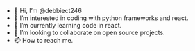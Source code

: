 - 👋 Hi, I’m @debbiect246
- 👀 I’m interested in coding with python frameworks and react.
- 🌱 I’m currently learning code in react.
- 💞️ I’m looking to collaborate on open source projects.
- 📫 How to reach me.    

<!---
debbiect246/debbiect246 is a ✨ special ✨ repository because its `README.md` (this file) appears on your GitHub profile.
You can click the Preview link to take a look at your changes.
--->
